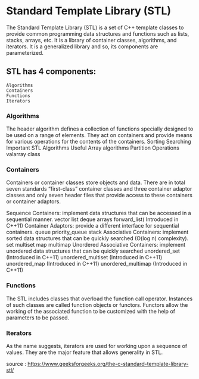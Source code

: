# Standard Template Library (STL)

The Standard Template Library (STL) is a set of C++ template classes to provide common programming data structures and functions such as lists, stacks, arrays, etc. 
It is a library of container classes, algorithms, and iterators. 
It is a generalized library and so, its components are parameterized. 

## STL has 4 components:

	Algorithms
	Containers
	Functions
	Iterators

### Algorithms

The header algorithm defines a collection of functions specially designed to be used on a range of elements. 
They act on containers and provide means for various operations for the contents of the containers.
	Sorting
	Searching
	Important STL Algorithms
	Useful Array algorithms
	Partition Operations
	valarray class

### Containers

Containers or container classes store objects and data. 
There are in total seven standards “first-class” container classes and three container adaptor classes and only seven header files that provide access to these containers or container adaptors.

Sequence Containers: implement data structures that can be accessed in a sequential manner.
	vector
	list
	deque
	arrays
	forward_list( Introduced in C++11)
Container Adaptors: provide a different interface for sequential containers.
	queue
	priority_queue
	stack
Associative Containers: implement sorted data structures that can be quickly searched (O(log n) complexity).
	set
	multiset
	map
	multimap
Unordered Associative Containers: implement unordered data structures that can be quickly searched
	unordered_set (Introduced in C++11)
	unordered_multiset (Introduced in C++11)
	unordered_map (Introduced in C++11)
	unordered_multimap (Introduced in C++11)

### Functions

The STL includes classes that overload the function call operator. Instances of such classes are called function objects or functors. Functors allow the working of the associated function to be customized with the help of parameters to be passed.

### Iterators

As the name suggests, iterators are used for working upon a sequence of values. They are the major feature that allows generality in STL.

source : https://www.geeksforgeeks.org/the-c-standard-template-library-stl/
